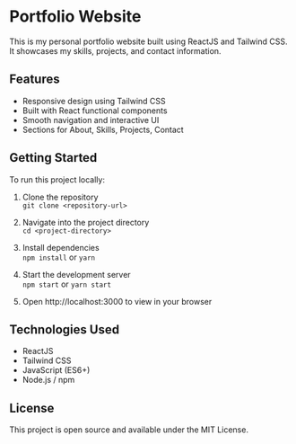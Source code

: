 # Portfolio Website

This is my personal portfolio website built using ReactJS and Tailwind CSS. It showcases my skills, projects, and contact information.

## Features

- Responsive design using Tailwind CSS
- Built with React functional components
- Smooth navigation and interactive UI
- Sections for About, Skills, Projects, Contact

## Getting Started

To run this project locally:

1. Clone the repository  
   `git clone <repository-url>`

2. Navigate into the project directory  
   `cd <project-directory>`

3. Install dependencies  
   `npm install` or `yarn`

4. Start the development server  
   `npm start` or `yarn start`

5. Open http://localhost:3000 to view in your browser

## Technologies Used

- ReactJS
- Tailwind CSS
- JavaScript (ES6+)
- Node.js / npm

## License

This project is open source and available under the MIT License.
